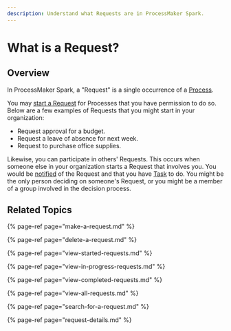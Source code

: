 ```yaml
---
description: Understand what Requests are in ProcessMaker Spark.
---
```


# What is a Request?

## Overview

In ProcessMaker Spark, a "Request" is a single occurrence of a [Process](../../designing-processes/viewing-processes/what-is-a-process.md).

You may [start a Request](make-a-request.md#start-a-request) for Processes that you have permission to do so. Below are a few examples of Requests that you might start in your organization:

* Request approval for a budget.
* Request a leave of absence for next week.
* Request to purchase office supplies.

Likewise, you can participate in others' Requests. This occurs when someone else in your organization starts a Request that involves you. You would be [notified](../notifications.md) of the Request and that you have [Task](../task-management/what-is-a-task.md) to do. You might be the only person deciding on someone's Request, or you might be a member of a group involved in the decision process.

## Related Topics

{% page-ref page="make-a-request.md" %}

{% page-ref page="delete-a-request.md" %}

{% page-ref page="view-started-requests.md" %}

{% page-ref page="view-in-progress-requests.md" %}

{% page-ref page="view-completed-requests.md" %}

{% page-ref page="view-all-requests.md" %}

{% page-ref page="search-for-a-request.md" %}

{% page-ref page="request-details.md" %}

